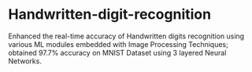 # Handwritten-digit-recognition
Enhanced the real-time accuracy of Handwritten digits recognition using various ML modules embedded with Image Processing Techniques; obtained 97.7% accuracy on MNIST Dataset using 3 layered Neural Networks.
